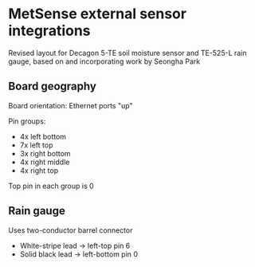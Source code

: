 # MetSense external sensor integrations
Revised layout for Decagon 5-TE soil moisture sensor and TE-525-L rain gauge, based on and incorporating work by Seongha Park

## Board geography
Board orientation: Ethernet ports "up"

Pin groups:
* 4x left bottom
* 7x left top
* 3x right bottom
* 4x right middle
* 4x right top

Top pin in each group is 0

## Rain gauge
Uses two-conductor barrel connector
* White-stripe lead -> left-top pin 6
* Solid black lead -> left-bottom pin 0
